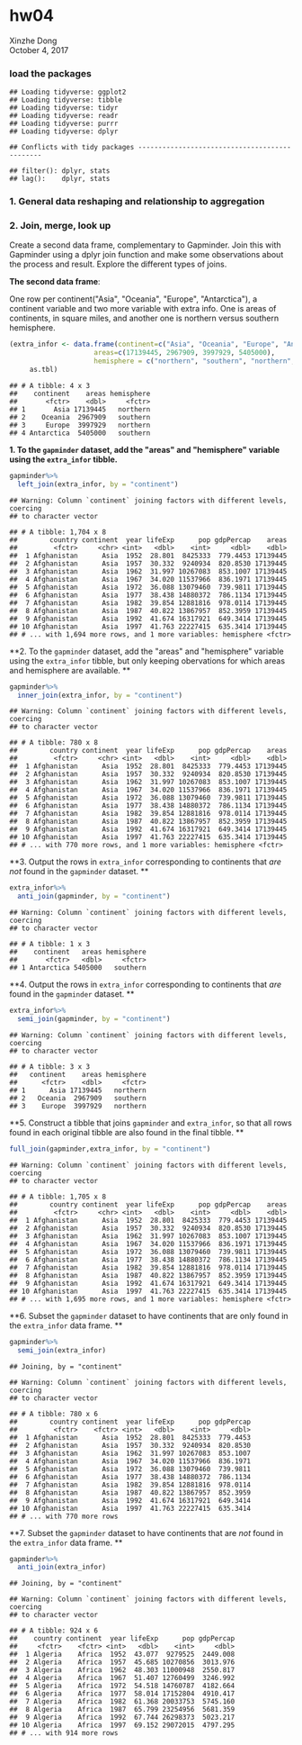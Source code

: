 # hw04
Xinzhe Dong  
October 4, 2017  

### load the packages


```
## Loading tidyverse: ggplot2
## Loading tidyverse: tibble
## Loading tidyverse: tidyr
## Loading tidyverse: readr
## Loading tidyverse: purrr
## Loading tidyverse: dplyr
```

```
## Conflicts with tidy packages ----------------------------------------------
```

```
## filter(): dplyr, stats
## lag():    dplyr, stats
```


### 1. General data reshaping and relationship to aggregation




### 2. Join, merge, look up
Create a second data frame, complementary to Gapminder. Join this with Gapminder using a  dplyr join function and make some observations about the process and result. Explore the different types of joins. 

**The second data frame**:

One row per continent("Asia", "Oceania", "Europe", "Antarctica"), a continent variable and two more variable with extra info. One is areas of continents, in square miles, and another one is northern versus southern hemisphere.


```r
(extra_infor <- data.frame(continent=c("Asia", "Oceania", "Europe", "Antarctica"),
                     areas=c(17139445, 2967909, 3997929, 5405000),
                     hemisphere = c("northern", "southern", "northern", "southern")) %>% 
     as.tbl)
```

```
## # A tibble: 4 x 3
##    continent    areas hemisphere
##       <fctr>    <dbl>     <fctr>
## 1       Asia 17139445   northern
## 2    Oceania  2967909   southern
## 3     Europe  3997929   northern
## 4 Antarctica  5405000   southern
```

**1. To the `gapminder` dataset, add the "areas" and "hemisphere" variable using the `extra_infor` tibble.**


```r
gapminder%>%
  left_join(extra_infor, by = "continent")
```

```
## Warning: Column `continent` joining factors with different levels, coercing
## to character vector
```

```
## # A tibble: 1,704 x 8
##        country continent  year lifeExp      pop gdpPercap    areas
##         <fctr>     <chr> <int>   <dbl>    <int>     <dbl>    <dbl>
##  1 Afghanistan      Asia  1952  28.801  8425333  779.4453 17139445
##  2 Afghanistan      Asia  1957  30.332  9240934  820.8530 17139445
##  3 Afghanistan      Asia  1962  31.997 10267083  853.1007 17139445
##  4 Afghanistan      Asia  1967  34.020 11537966  836.1971 17139445
##  5 Afghanistan      Asia  1972  36.088 13079460  739.9811 17139445
##  6 Afghanistan      Asia  1977  38.438 14880372  786.1134 17139445
##  7 Afghanistan      Asia  1982  39.854 12881816  978.0114 17139445
##  8 Afghanistan      Asia  1987  40.822 13867957  852.3959 17139445
##  9 Afghanistan      Asia  1992  41.674 16317921  649.3414 17139445
## 10 Afghanistan      Asia  1997  41.763 22227415  635.3414 17139445
## # ... with 1,694 more rows, and 1 more variables: hemisphere <fctr>
```


**2. To the `gapminder` dataset, add the "areas" and "hemisphere" variable using the `extra_infor` tibble, but only keeping obervations for which areas and hemisphere are available. **


```r
gapminder%>%
  inner_join(extra_infor, by = "continent")
```

```
## Warning: Column `continent` joining factors with different levels, coercing
## to character vector
```

```
## # A tibble: 780 x 8
##        country continent  year lifeExp      pop gdpPercap    areas
##         <fctr>     <chr> <int>   <dbl>    <int>     <dbl>    <dbl>
##  1 Afghanistan      Asia  1952  28.801  8425333  779.4453 17139445
##  2 Afghanistan      Asia  1957  30.332  9240934  820.8530 17139445
##  3 Afghanistan      Asia  1962  31.997 10267083  853.1007 17139445
##  4 Afghanistan      Asia  1967  34.020 11537966  836.1971 17139445
##  5 Afghanistan      Asia  1972  36.088 13079460  739.9811 17139445
##  6 Afghanistan      Asia  1977  38.438 14880372  786.1134 17139445
##  7 Afghanistan      Asia  1982  39.854 12881816  978.0114 17139445
##  8 Afghanistan      Asia  1987  40.822 13867957  852.3959 17139445
##  9 Afghanistan      Asia  1992  41.674 16317921  649.3414 17139445
## 10 Afghanistan      Asia  1997  41.763 22227415  635.3414 17139445
## # ... with 770 more rows, and 1 more variables: hemisphere <fctr>
```

**3. Output the rows in `extra_infor` corresponding to continents that _are not_ found in the `gapminder` dataset. **


```r
extra_infor%>%
  anti_join(gapminder, by = "continent")
```

```
## Warning: Column `continent` joining factors with different levels, coercing
## to character vector
```

```
## # A tibble: 1 x 3
##    continent   areas hemisphere
##       <fctr>   <dbl>     <fctr>
## 1 Antarctica 5405000   southern
```

**4. Output the rows in `extra_infor` corresponding to continents that _are_ found in the `gapminder` dataset. **


```r
extra_infor%>%
  semi_join(gapminder, by = "continent")
```

```
## Warning: Column `continent` joining factors with different levels, coercing
## to character vector
```

```
## # A tibble: 3 x 3
##   continent    areas hemisphere
##      <fctr>    <dbl>     <fctr>
## 1      Asia 17139445   northern
## 2   Oceania  2967909   southern
## 3    Europe  3997929   northern
```


**5. Construct a tibble that joins `gapminder` and `extra_infor`, so that all rows found in each original tibble are also found in the final tibble. **


```r
full_join(gapminder,extra_infor, by = "continent")
```

```
## Warning: Column `continent` joining factors with different levels, coercing
## to character vector
```

```
## # A tibble: 1,705 x 8
##        country continent  year lifeExp      pop gdpPercap    areas
##         <fctr>     <chr> <int>   <dbl>    <int>     <dbl>    <dbl>
##  1 Afghanistan      Asia  1952  28.801  8425333  779.4453 17139445
##  2 Afghanistan      Asia  1957  30.332  9240934  820.8530 17139445
##  3 Afghanistan      Asia  1962  31.997 10267083  853.1007 17139445
##  4 Afghanistan      Asia  1967  34.020 11537966  836.1971 17139445
##  5 Afghanistan      Asia  1972  36.088 13079460  739.9811 17139445
##  6 Afghanistan      Asia  1977  38.438 14880372  786.1134 17139445
##  7 Afghanistan      Asia  1982  39.854 12881816  978.0114 17139445
##  8 Afghanistan      Asia  1987  40.822 13867957  852.3959 17139445
##  9 Afghanistan      Asia  1992  41.674 16317921  649.3414 17139445
## 10 Afghanistan      Asia  1997  41.763 22227415  635.3414 17139445
## # ... with 1,695 more rows, and 1 more variables: hemisphere <fctr>
```


**6. Subset the `gapminder` dataset to have continents that are only found in the `extra_infor` data frame. **


```r
gapminder%>%
  semi_join(extra_infor)
```

```
## Joining, by = "continent"
```

```
## Warning: Column `continent` joining factors with different levels, coercing
## to character vector
```

```
## # A tibble: 780 x 6
##        country continent  year lifeExp      pop gdpPercap
##         <fctr>    <fctr> <int>   <dbl>    <int>     <dbl>
##  1 Afghanistan      Asia  1952  28.801  8425333  779.4453
##  2 Afghanistan      Asia  1957  30.332  9240934  820.8530
##  3 Afghanistan      Asia  1962  31.997 10267083  853.1007
##  4 Afghanistan      Asia  1967  34.020 11537966  836.1971
##  5 Afghanistan      Asia  1972  36.088 13079460  739.9811
##  6 Afghanistan      Asia  1977  38.438 14880372  786.1134
##  7 Afghanistan      Asia  1982  39.854 12881816  978.0114
##  8 Afghanistan      Asia  1987  40.822 13867957  852.3959
##  9 Afghanistan      Asia  1992  41.674 16317921  649.3414
## 10 Afghanistan      Asia  1997  41.763 22227415  635.3414
## # ... with 770 more rows
```

**7. Subset the `gapminder` dataset to have continents that are _not_ found in the `extra_infor` data frame. **


```r
gapminder%>%
  anti_join(extra_infor)
```

```
## Joining, by = "continent"
```

```
## Warning: Column `continent` joining factors with different levels, coercing
## to character vector
```

```
## # A tibble: 924 x 6
##    country continent  year lifeExp      pop gdpPercap
##     <fctr>    <fctr> <int>   <dbl>    <int>     <dbl>
##  1 Algeria    Africa  1952  43.077  9279525  2449.008
##  2 Algeria    Africa  1957  45.685 10270856  3013.976
##  3 Algeria    Africa  1962  48.303 11000948  2550.817
##  4 Algeria    Africa  1967  51.407 12760499  3246.992
##  5 Algeria    Africa  1972  54.518 14760787  4182.664
##  6 Algeria    Africa  1977  58.014 17152804  4910.417
##  7 Algeria    Africa  1982  61.368 20033753  5745.160
##  8 Algeria    Africa  1987  65.799 23254956  5681.359
##  9 Algeria    Africa  1992  67.744 26298373  5023.217
## 10 Algeria    Africa  1997  69.152 29072015  4797.295
## # ... with 914 more rows
```
